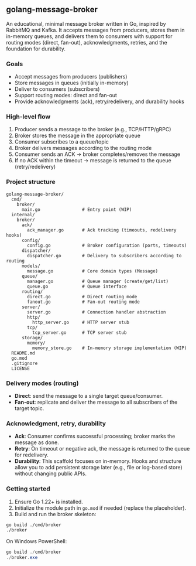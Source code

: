 ## golang-message-broker

An educational, minimal message broker written in Go, inspired by RabbitMQ and Kafka. It accepts messages from producers, stores them in in-memory queues, and delivers them to consumers with support for routing modes (direct, fan-out), acknowledgments, retries, and the foundation for durability.

### Goals
- Accept messages from producers (publishers)
- Store messages in queues (initially in-memory)
- Deliver to consumers (subscribers)
- Support routing modes: direct and fan-out
- Provide acknowledgments (ack), retry/redelivery, and durability hooks

### High-level flow
1. Producer sends a message to the broker (e.g., TCP/HTTP/gRPC)
2. Broker stores the message in the appropriate queue
3. Consumer subscribes to a queue/topic
4. Broker delivers messages according to the routing mode
5. Consumer sends an ACK → broker completes/removes the message
6. If no ACK within the timeout → message is returned to the queue (retry/redelivery)

### Project structure
```
golang-message-broker/
  cmd/
    broker/
      main.go                # Entry point (WIP)
  internal/
    broker/
      ack/
        ack_manager.go       # Ack tracking (timeouts, redelivery hooks)
      config/
        config.go            # Broker configuration (ports, timeouts)
      dispatcher/
        dispatcher.go        # Delivery to subscribers according to routing
      models/
        message.go           # Core domain types (Message)
      queue/
        manager.go           # Queue manager (create/get/list)
        queue.go             # Queue interface
      routing/
        direct.go            # Direct routing mode
        fanout.go            # Fan-out routing mode
      server/
        server.go            # Connection handler abstraction
        http/
          http_server.go     # HTTP server stub
        tcp/
          tcp_server.go      # TCP server stub
      storage/
        memory/
          memory_store.go    # In-memory storage implementation (WIP)
  README.md
  go.mod
  .gitignore
  LICENSE
```

### Delivery modes (routing)
- **Direct**: send the message to a single target queue/consumer.
- **Fan-out**: replicate and deliver the message to all subscribers of the target topic.

### Acknowledgment, retry, durability
- **Ack**: Consumer confirms successful processing; broker marks the message as done.
- **Retry**: On timeout or negative ack, the message is returned to the queue for redelivery.
- **Durability**: This scaffold focuses on in-memory. Hooks and structure allow you to add persistent storage later (e.g., file or log-based store) without changing public APIs.

### Getting started
1. Ensure Go 1.22+ is installed.
2. Initialize the module path in `go.mod` if needed (replace the placeholder).
3. Build and run the broker skeleton:

```bash
go build ./cmd/broker
./broker
```

On Windows PowerShell:

```powershell
go build ./cmd/broker
./broker.exe
```

